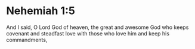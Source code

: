 # Nehemiah 1:5

And I said, O Lord God of heaven, the great and awesome God who keeps covenant and steadfast love with those who love him and keep his commandments,
